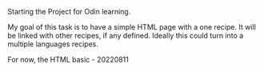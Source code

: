 Starting the Project for Odin learning. 

My goal of this task is to have a simple HTML page with a one recipe. It will be linked with other recipes, if any defined. 
Ideally this could turn into a multiple languages recipes. 

For now, the HTML basic - 20220811
